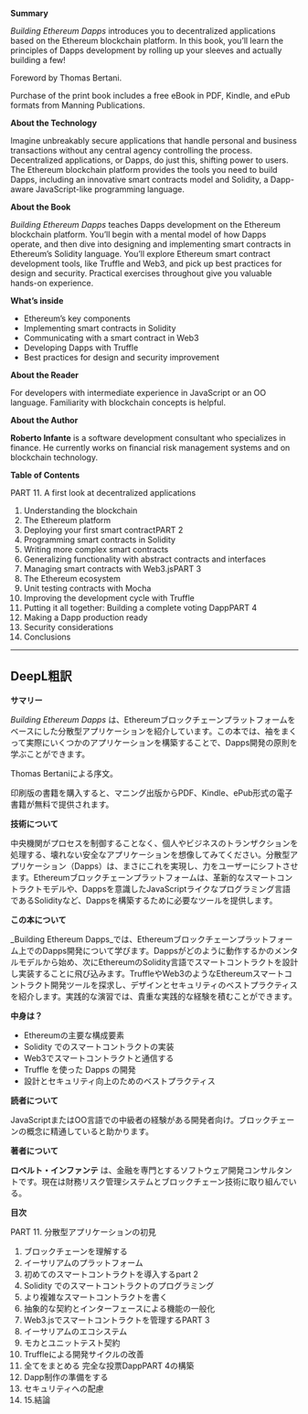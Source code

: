 **Summary**

_Building Ethereum Dapps_ introduces you to decentralized applications based on the Ethereum blockchain platform. In this book, you’ll learn the principles of Dapps development by rolling up your sleeves and actually building a few!

Foreword by Thomas Bertani.

Purchase of the print book includes a free eBook in PDF, Kindle, and ePub formats from Manning Publications.

**About the Technology**

Imagine unbreakably secure applications that handle personal and business transactions without any central agency controlling the process. Decentralized applications, or Dapps, do just this, shifting power to users. The Ethereum blockchain platform provides the tools you need to build Dapps, including an innovative smart contracts model and Solidity, a Dapp-aware JavaScript-like programming language.

**About the Book**

_Building Ethereum Dapps_ teaches Dapps development on the Ethereum blockchain platform. You’ll begin with a mental model of how Dapps operate, and then dive into designing and implementing smart contracts in Ethereum’s Solidity language. You’ll explore Ethereum smart contract development tools, like Truffle and Web3, and pick up best practices for design and security. Practical exercises throughout give you valuable hands-on experience.

**What’s inside**

- Ethereum’s key components
- Implementing smart contracts in Solidity
- Communicating with a smart contract in Web3
- Developing Dapps with Truffle
- Best practices for design and security improvement

**About the Reader**

For developers with intermediate experience in JavaScript or an OO language. Familiarity with blockchain concepts is helpful.

**About the Author**

**Roberto Infante** is a software development consultant who specializes in finance. He currently works on financial risk management systems and on blockchain technology.

**Table of Contents**

PART 11. A first look at decentralized applications

1. Understanding the blockchain
2. The Ethereum platform
3. Deploying your first smart contractPART 2
4. Programming smart contracts in Solidity
5. Writing more complex smart contracts
6. Generalizing functionality with abstract contracts and interfaces
7. Managing smart contracts with Web3.jsPART 3
8. The Ethereum ecosystem
9. Unit testing contracts with Mocha
10. Improving the development cycle with Truffle
11. Putting it all together: Building a complete voting DappPART 4
12. Making a Dapp production ready
13. Security considerations
14. Conclusions

---

## DeepL粗訳

**サマリー**

_Building Ethereum Dapps_ は、Ethereumブロックチェーンプラットフォームをベースにした分散型アプリケーションを紹介しています。この本では、袖をまくって実際にいくつかのアプリケーションを構築することで、Dapps開発の原則を学ぶことができます。

Thomas Bertaniによる序文。

印刷版の書籍を購入すると、マニング出版からPDF、Kindle、ePub形式の電子書籍が無料で提供されます。

**技術について**

中央機関がプロセスを制御することなく、個人やビジネスのトランザクションを処理する、壊れない安全なアプリケーションを想像してみてください。分散型アプリケーション（Dapps）は、まさにこれを実現し、力をユーザーにシフトさせます。Ethereumブロックチェーンプラットフォームは、革新的なスマートコントラクトモデルや、Dappsを意識したJavaScriptライクなプログラミング言語であるSolidityなど、Dappsを構築するために必要なツールを提供します。

**この本について**

\_Building Ethereum Dapps\_では、Ethereumブロックチェーンプラットフォーム上でのDapps開発について学びます。Dappsがどのように動作するかのメンタルモデルから始め、次にEthereumのSolidity言語でスマートコントラクトを設計し実装することに飛び込みます。TruffleやWeb3のようなEthereumスマートコントラクト開発ツールを探求し、デザインとセキュリティのベストプラクティスを紹介します。実践的な演習では、貴重な実践的な経験を積むことができます。

**中身は？**

- Ethereumの主要な構成要素
- Solidity でのスマートコントラクトの実装
- Web3でスマートコントラクトと通信する
- Truffle を使った Dapps の開発
- 設計とセキュリティ向上のためのベストプラクティス

**読者について**

JavaScriptまたはOO言語での中級者の経験がある開発者向け。ブロックチェーンの概念に精通していると助かります。

**著者について**

**ロベルト・インファンテ** は、金融を専門とするソフトウェア開発コンサルタントです。現在は財務リスク管理システムとブロックチェーン技術に取り組んでいる。

**目次**

PART 11. 分散型アプリケーションの初見

1. ブロックチェーンを理解する
2. イーサリアムのプラットフォーム
3. 初めてのスマートコントラクトを導入するpart 2
4. Solidity でのスマートコントラクトのプログラミング
5. より複雑なスマートコントラクトを書く
6. 抽象的な契約とインターフェースによる機能の一般化
7. Web3.jsでスマートコントラクトを管理するPART 3
8. イーサリアムのエコシステム
9. モカとユニットテスト契約
10. Truffleによる開発サイクルの改善
11. 全てをまとめる 完全な投票DappPART 4の構築
12. Dapp制作の準備をする
13. セキュリティへの配慮
14. 15.結論
